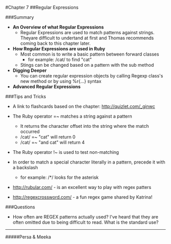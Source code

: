 #Chapter 7
##Regular Expressions 


###Summary

* <b>An Overview of what Regular Expressions</b>
	- Regular Expressions are used to match patterns against strings. Theyare difficult to undertand at first and Thomas recommends coming back to this chapter later.
* <b>How Regular Expressions are used in Ruby</B>
	- Most common is to write a basic pattern between forward classes
		- for example: /cat/ to find "cat" 
	- Stings can be changed based on a pattern with the sub method
* <b>Digging Deeper</b>
	- You can create regular expression objects by calling Regexp class's new method or by using %r{…} syntax
* <b>Advanced Regular Expressions</b>


###Tips and Tricks
* A link to flashcards based on the chapter: <http://quizlet.com/_ginwc>
* The Ruby operator =~ matches a string against a pattern
	- It returns the character offset into the string where the match occurred
	- /cat/ =~ "cat" will return 0
	- /cat/ =~ "and cat" will return 4
* The Ruby operator !~ is used to test non-matching
* In order to match a special character literally in a pattern, precede it with a backslash
	- for example: /\*/ looks for the asterisk

* <http://rubular.com/> - is an excellent way to play with regex patters
* <http://regexcrossword.com/> - a fun regex game shared by Katrina!



###Questions
* How often are REGEX patterns actually used? I've heard that they are often omitted due to being difficult to read. What is the standard use?


-------
#####Persa & Meeka
